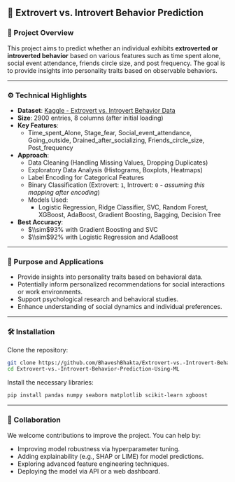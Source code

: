 ## 👤 Extrovert vs. Introvert Behavior Prediction

### 📌 Project Overview

This project aims to predict whether an individual exhibits **extroverted or introverted behavior** based on various features such as time spent alone, social event attendance, friends circle size, and post frequency. The goal is to provide insights into personality traits based on observable behaviors.

-----

### ⚙️ Technical Highlights

  * **Dataset**: [Kaggle - Extrovert vs. Introvert Behavior Data](https://www.kaggle.com/datasets/rakeshkapilavai/extrovert-vs-introvert-behavior-data)
  * **Size**: 2900 entries, 8 columns (after initial loading)
  * **Key Features**:
      * Time\_spent\_Alone, Stage\_fear, Social\_event\_attendance, Going\_outside, Drained\_after\_socializing, Friends\_circle\_size, Post\_frequency
  * **Approach**:
      * Data Cleaning (Handling Missing Values, Dropping Duplicates)
      * Exploratory Data Analysis (Histograms, Boxplots, Heatmaps)
      * Label Encoding for Categorical Features
      * Binary Classification (Extrovert: `1`, Introvert: `0` - *assuming this mapping after encoding*)
      * Models Used:
          * Logistic Regression, Ridge Classifier, SVC, Random Forest, XGBoost, AdaBoost, Gradient Boosting, Bagging, Decision Tree
  * **Best Accuracy**:
      * $\\sim$93% with Gradient Boosting and SVC
      * $\\sim$92% with Logistic Regression and AdaBoost

-----

### 🎯 Purpose and Applications

  * Provide insights into personality traits based on behavioral data.
  * Potentially inform personalized recommendations for social interactions or work environments.
  * Support psychological research and behavioral studies.
  * Enhance understanding of social dynamics and individual preferences.

-----

### 🛠️ Installation

Clone the repository:

```bash
git clone https://github.com/BhaveshBhakta/Extrovert-vs.-Introvert-Behavior-Prediction-Using-ML.git
cd Extrovert-vs.-Introvert-Behavior-Prediction-Using-ML
```

Install the necessary libraries:

```bash
pip install pandas numpy seaborn matplotlib scikit-learn xgboost
```

-----

### 🤝 Collaboration

We welcome contributions to improve the project. You can help by:

  * Improving model robustness via hyperparameter tuning.
  * Adding explainability (e.g., SHAP or LIME) for model predictions.
  * Exploring advanced feature engineering techniques.
  * Deploying the model via API or a web dashboard.
